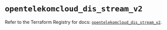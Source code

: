 # `opentelekomcloud_dis_stream_v2`

Refer to the Terraform Registry for docs: [`opentelekomcloud_dis_stream_v2`](https://registry.terraform.io/providers/opentelekomcloud/opentelekomcloud/1.36.14/docs/resources/dis_stream_v2).
